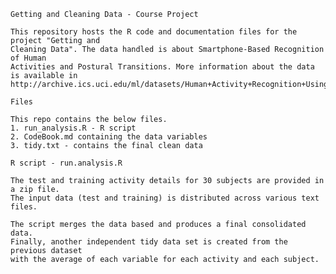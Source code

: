 	Getting and Cleaning Data - Course Project
	
	This repository hosts the R code and documentation files for the project "Getting and
	Cleaning Data". The data handled is about Smartphone-Based Recognition of Human 
	Activities and Postural Transitions. More information about the data is available in
	http://archive.ics.uci.edu/ml/datasets/Human+Activity+Recognition+Using+Smartphones
	
	Files
	
	This repo contains the below files.
	1. run_analysis.R - R script
	2. CodeBook.md containing the data variables
	3. tidy.txt - contains the final clean data
	
	R script - run.analysis.R
	
	The test and training activity details for 30 subjects are provided in a zip file.
	The input data (test and training) is distributed across various text files.
	
	The script merges the data based and produces a final consolidated data. 
	Finally, another independent tidy data set is created from the previous dataset 
	with the average of each variable for each activity and each subject.
	
